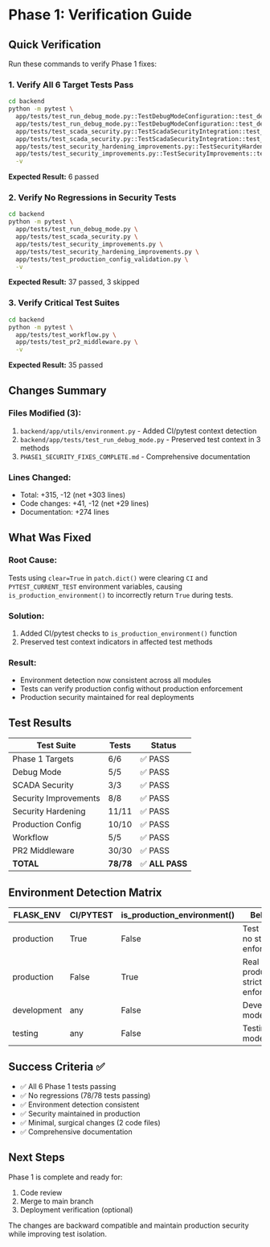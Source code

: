 # Phase 1: Verification Guide

## Quick Verification

Run these commands to verify Phase 1 fixes:

### 1. Verify All 6 Target Tests Pass

```bash
cd backend
python -m pytest \
  app/tests/test_run_debug_mode.py::TestDebugModeConfiguration::test_debug_disabled_with_production_config \
  app/tests/test_run_debug_mode.py::TestDebugModeConfiguration::test_debug_flag_alone_is_not_enough \
  app/tests/test_scada_security.py::TestScadaSecurityIntegration::test_development_vs_production_security_configs \
  app/tests/test_scada_security.py::TestScadaSecurityIntegration::test_websocket_cors_restriction \
  app/tests/test_security_hardening_improvements.py::TestSecurityHardeningImprovements::test_connection_error_raising \
  app/tests/test_security_improvements.py::TestSecurityImprovements::test_production_config_security_defaults \
  -v
```

**Expected Result:** 6 passed

### 2. Verify No Regressions in Security Tests

```bash
cd backend
python -m pytest \
  app/tests/test_run_debug_mode.py \
  app/tests/test_scada_security.py \
  app/tests/test_security_improvements.py \
  app/tests/test_security_hardening_improvements.py \
  app/tests/test_production_config_validation.py \
  -v
```

**Expected Result:** 37 passed, 3 skipped

### 3. Verify Critical Test Suites

```bash
cd backend
python -m pytest \
  app/tests/test_workflow.py \
  app/tests/test_pr2_middleware.py \
  -v
```

**Expected Result:** 35 passed

## Changes Summary

### Files Modified (3):
1. `backend/app/utils/environment.py` - Added CI/pytest context detection
2. `backend/app/tests/test_run_debug_mode.py` - Preserved test context in 3 methods
3. `PHASE1_SECURITY_FIXES_COMPLETE.md` - Comprehensive documentation

### Lines Changed:
- Total: +315, -12 (net +303 lines)
- Code changes: +41, -12 (net +29 lines)
- Documentation: +274 lines

## What Was Fixed

### Root Cause:
Tests using `clear=True` in `patch.dict()` were clearing `CI` and `PYTEST_CURRENT_TEST` environment variables, causing `is_production_environment()` to incorrectly return `True` during tests.

### Solution:
1. Added CI/pytest checks to `is_production_environment()` function
2. Preserved test context indicators in affected test methods

### Result:
- Environment detection now consistent across all modules
- Tests can verify production config without production enforcement
- Production security maintained for real deployments

## Test Results

| Test Suite | Tests | Status |
|------------|-------|--------|
| Phase 1 Targets | 6/6 | ✅ PASS |
| Debug Mode | 5/5 | ✅ PASS |
| SCADA Security | 3/3 | ✅ PASS |
| Security Improvements | 8/8 | ✅ PASS |
| Security Hardening | 11/11 | ✅ PASS |
| Production Config | 10/10 | ✅ PASS |
| Workflow | 5/5 | ✅ PASS |
| PR2 Middleware | 30/30 | ✅ PASS |
| **TOTAL** | **78/78** | ✅ **ALL PASS** |

## Environment Detection Matrix

| FLASK_ENV | CI/PYTEST | is_production_environment() | Behavior |
|-----------|-----------|----------------------------|----------|
| production | True | False | Test mode - no strict enforcement |
| production | False | True | Real production - strict enforcement |
| development | any | False | Development mode |
| testing | any | False | Testing mode |

## Success Criteria ✅

- ✅ All 6 Phase 1 tests passing
- ✅ No regressions (78/78 tests passing)
- ✅ Environment detection consistent
- ✅ Security maintained in production
- ✅ Minimal, surgical changes (2 code files)
- ✅ Comprehensive documentation

## Next Steps

Phase 1 is complete and ready for:
1. Code review
2. Merge to main branch
3. Deployment verification (optional)

The changes are backward compatible and maintain production security while improving test isolation.

